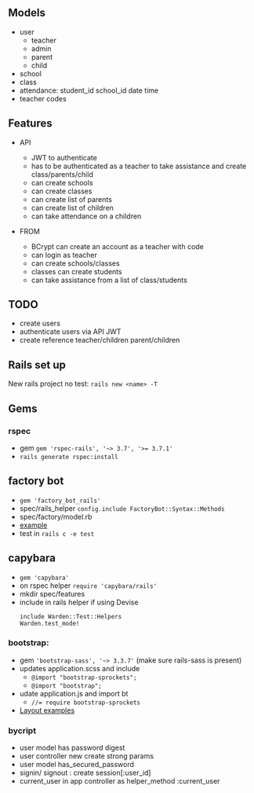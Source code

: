   ## Models
- user
  - teacher
  - admin
  - parent
  - child
- school
- class
- attendance: student_id school_id date time
- teacher codes

## Features
- API
  - JWT to authenticate
  - has to be authenticated as a teacher to take assistance and create class/parents/child
  - can create schools
  - can create classes
  - can create list of parents
  - can create list of children
  - can take attendance on a children

- FROM
  - BCrypt can create an account as a teacher with code
  - can login as teacher
  - can create schools/classes
  - classes can create students
  - can take assistance from a list of class/students

## TODO
- create users
- authenticate users via API JWT
- create reference teacher/children parent/children

## Rails set up
New rails project no test:
`rails new <name> -T`

## Gems
### rspec
- gem `gem 'rspec-rails', '~> 3.7', '>= 3.7.1'`
- `rails generate rspec:install`

## factory bot
- `gem 'factory_bot_rails'`
- spec/rails_helper `config.include FactoryBot::Syntax::Methods`
- spec/factory/model.rb
- [example](https://github.com/rweng/pry-rails)
- test in `rails c -e test`

## capybara
- `gem 'capybara'`
- on rspec helper `require 'capybara/rails'`
- mkdir spec/features
- include in rails helper if using Devise
    ```
    include Warden::Test::Helpers
    Warden.test_mode!
    ```
### bootstrap:
- gem `'bootstrap-sass', '~> 3.3.7'` (make sure rails-sass is present)
- updates application.scss and include
  - `@import "bootstrap-sprockets";`
  - `@import "bootstrap";`
- udate application.js and import bt
  - `//= require bootstrap-sprockets`
- [Layout examples](http://www.layoutit.com/build)

### bycript
- user model has password digest
- user controller new create strong params
- user model has_secured_password
- signin/ signout : create session[:user_id]
- current_user in app controller as helper_method :current_user
